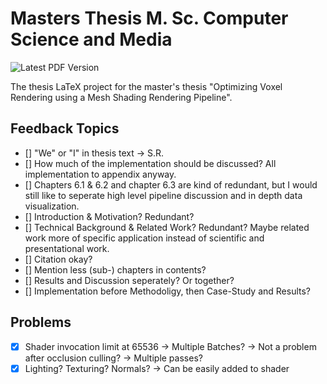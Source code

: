 # Masters Thesis M. Sc. Computer Science and Media

![Latest PDF Version](https://github.com/FreddyOm/MScThesis/actions/workflows/latex-to-pdf.yml/badge.svg)

The thesis LaTeX project for the master's thesis "Optimizing Voxel Rendering using a Mesh Shading Rendering Pipeline".


## Feedback Topics

- [] "We" or "I" in thesis text -> S.R.
- [] How much of the implementation should be discussed? All implementation to appendix anyway.
- [] Chapters 6.1 & 6.2 and chapter 6.3 are kind of redundant, but I would still like to seperate high level 
pipeline discussion and in depth data visualization.
- [] Introduction & Motivation? Redundant?
- [] Technical Background & Related Work? Redundant? Maybe related work more of specific application instead of 
scientific and presentational work.
- [] Citation okay?
- [] Mention less (sub-) chapters in contents?
- [] Results and Discussion seperately? Or together?
- [] Implementation before Methodoligy, then Case-Study and Results?

## Problems

- [x] Shader invocation limit at 65536 -> Multiple Batches? -> Not a problem after occlusion culling? -> Multiple passes?
- [x] Lighting? Texturing? Normals? -> Can be easily added to shader